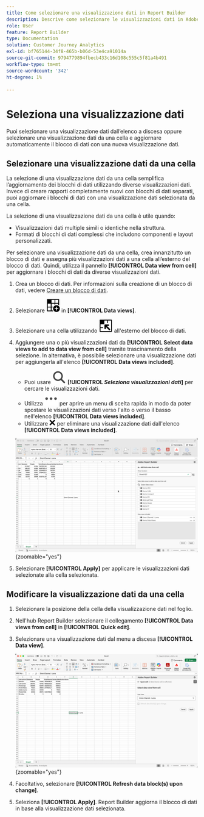 ```yaml
---
title: Come selezionare una visualizzazione dati in Report Builder
description: Descrive come selezionare le visualizzazioni dati in Adobe Report Builder
role: User
feature: Report Builder
type: Documentation
solution: Customer Journey Analytics
exl-id: bf765144-34f8-465b-b06d-53e4ca91014a
source-git-commit: 9794779894fbecb433c16d108c555c5f81a4b491
workflow-type: tm+mt
source-wordcount: '342'
ht-degree: 1%

---
```


# Seleziona una visualizzazione dati

Puoi selezionare una visualizzazione dati dall’elenco a discesa oppure selezionare una visualizzazione dati da una cella e aggiornare automaticamente il blocco di dati con una nuova visualizzazione dati.

## Selezionare una visualizzazione dati da una cella

La selezione di una visualizzazione dati da una cella semplifica l’aggiornamento dei blocchi di dati utilizzando diverse visualizzazioni dati. Invece di creare rapporti completamente nuovi con blocchi di dati separati, puoi aggiornare i blocchi di dati con una visualizzazione dati selezionata da una cella.

La selezione di una visualizzazione dati da una cella è utile quando:

* Visualizzazioni dati multiple simili o identiche nella struttura.
* Formati di blocchi di dati complessi che includono componenti e layout personalizzati.

Per selezionare una visualizzazione dati da una cella, crea innanzitutto un blocco di dati e assegna più visualizzazioni dati a una cella all’esterno del blocco di dati. Quindi, utilizza il pannello **[!UICONTROL Data view from cell]** per aggiornare i blocchi di dati da diverse visualizzazioni dati.

1. Crea un blocco di dati. Per informazioni sulla creazione di un blocco di dati, vedere [Creare un blocco di dati](/help/report-builder/create-a-data-block.md).

1. Selezionare ![DataViewSelector](/help/assets/icons/DataViewSelector.svg) in **[!UICONTROL Data views]**.

1. Selezionare una cella utilizzando ![DataBlockSelector](/help/assets/icons/DataBlockSelector.svg) all&#39;esterno del blocco di dati.

1. Aggiungere una o più visualizzazioni dati da **[!UICONTROL Select data views to add to data view from cell]** tramite trascinamento della selezione. In alternativa, è possibile selezionare una visualizzazione dati per aggiungerla all&#39;elenco **[!UICONTROL Data views included]**.

   * Puoi usare ![Cerca](/help/assets/icons/Search.svg) **[!UICONTROL _Seleziona visualizzazioni dati_]** per cercare le visualizzazioni dati.
   * Utilizza ![MoreSmall](/help/assets/icons/MoreSmall.svg) per aprire un menu di scelta rapida in modo da poter spostare le visualizzazioni dati verso l&#39;alto o verso il basso nell&#39;elenco **[!UICONTROL Data views included]**.
   * Utilizzare ![CrossSize75](/help/assets/icons/CrossSize75.svg) per eliminare una visualizzazione dati dall&#39;elenco **[!UICONTROL Data views included]**.

   ![Seleziona visualizzazione dati da una cella](assets/dataviews-from-a-cell.png){zoomable="yes"}

1. Selezionare **[!UICONTROL Apply]** per applicare le visualizzazioni dati selezionate alla cella selezionata.


## Modificare la visualizzazione dati da una cella

1. Selezionare la posizione della cella della visualizzazione dati nel foglio.
1. Nell&#39;hub Report Builder selezionare il collegamento **[!UICONTROL Data views from cell]** in **[!UICONTROL Quick edit]**.
1. Selezionare una visualizzazione dati dal menu a discesa **[!UICONTROL Data view]**.

   ![Modifica visualizzazione dati da una cella](assets/change-data-view-from-cell.png){zoomable="yes"}
1. Facoltativo, selezionare **[!UICONTROL Refresh data block(s) upon change]**.

1. Seleziona **[!UICONTROL Apply]**. Report Builder aggiorna il blocco di dati in base alla visualizzazione dati selezionata.

